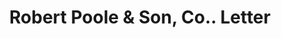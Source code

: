 ---
doi: 10.7916/D8FB6F05
date_other: '1898'
date_other_textual: '1898'
form: correspondence
genre:
- Letters (correspondence)
name:
- Robert Poole & Son, Co.
object_in_context_url: https://biggert.cul.columbia.edu/items/view/ave_biggert_00560
subject_hierarchical_geographic:
- Baltimore, Maryland, United States
subject_name:
- Robert Poole & Son, Co.
title: Robert Poole & Son, Co.. Letter
sort_title: Robert Poole & Son, Co.. Letter
call_number: ave_biggert_00560
coordinates:
- 39.28333333333333,-76.61666666666666
pid: ave_biggert_00560
identifiers: ave_biggert_00560
thumbnail: https://derivativo-2.library.columbia.edu/iiif/2/ldpd:343817/full/!256,256/0/native.jpg
permalink: /biggert/ave_biggert_00560/
layout: iiif-image-page
---